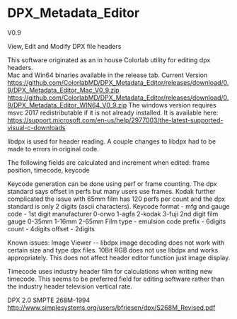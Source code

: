 # DPX_Metadata_Editor

V0.9

View, Edit and Modify DPX file headers

This software originated as an in house Colorlab utility for editing dpx headers.  
Mac and Win64 binaries available in the release tab.
Current Version 
https://github.com/ColorlabMD/DPX_Metadata_Editor/releases/download/0.9/DPX_Metadata_Editor_Mac_V0_9.zip
https://github.com/ColorlabMD/DPX_Metadata_Editor/releases/download/0.9/DPX_Metadata_Editor_WIN64_V0_9.zip
The windows version requires msvc 2017 redistributable if it is not already installed. It is available here: 
https://support.microsoft.com/en-us/help/2977003/the-latest-supported-visual-c-downloads

libdpx is used for header reading. A couple changes to libdpx had to be made to errors in original code.

The following fields are calculated and increment when edited: frame position, timecode, keycode

Keycode generation can be done using perf or frame counting. The dpx standard says offset in perfs but many users use frames.
Kodak further complicated the issue with 65mm film has 120 perfs per count and the dpx standard is only 2 digits (ascii characters). 
Keycode format - 	mfg and gauge code - 1st digit manufacturer 0-orwo 1-agfa 2-kodak 3-fuji 2nd digit film gauge 0-35mm 1-16mm 2-65mm
			Film type - emulsion code
			prefix - 6digits 
			count - 4digits
			offset - 2digits

Known issues: Image Viewer -- libdpx image decoding does not work with certain size and type dpx files. 
10Bit RGB does not use libdpx and works appropriately. This does not affect header editor function just image display.

Timecode uses industry header film for calculations when writing new timecode. 
This seems to be preferred field for editing software rather than the industry header television vertical rate.

DPX 2.0 SMPTE 268M-1994 http://www.simplesystems.org/users/bfriesen/dpx/S268M_Revised.pdf
